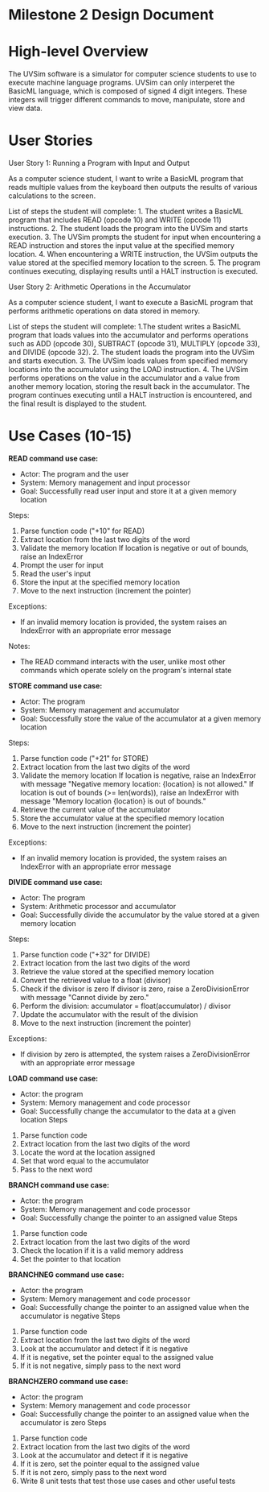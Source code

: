 # Milestone 2 Design Document

# High-level Overview

The UVSim software is a simulator for computer science students to use to execute machine language programs. UVSim can only interperet the BasicML language, which is composed of signed 4 digit integers. These integers will trigger different commands to move, manipulate, store and view data.

# User Stories

User Story 1: Running a Program with Input and Output

As a computer science student, I want to write a BasicML program that reads multiple values from the keyboard then outputs the results of various calculations to the screen.

List of steps the student will complete: 1. The student writes a BasicML program that includes READ (opcode 10) and WRITE (opcode 11) instructions. 2. The student loads the program into the UVSim and starts execution. 3. The UVSim prompts the student for input when encountering a READ instruction and stores the input value at the specified memory location. 4. When encountering a WRITE instruction, the UVSim outputs the value stored at the specified memory location to the screen. 5. The program continues executing, displaying results until a HALT instruction is executed.

User Story 2: Arithmetic Operations in the Accumulator

As a computer science student, I want to execute a BasicML program that performs arithmetic operations on data stored in memory.

List of steps the student will complete:
1.The student writes a BasicML program that loads values into the accumulator and performs operations such as ADD (opcode 30), SUBTRACT (opcode 31), MULTIPLY (opcode 33), and DIVIDE (opcode 32). 2. The student loads the program into the UVSim and starts execution. 3. The UVSim loads values from specified memory locations into the accumulator using the LOAD instruction. 4. The UVSim performs operations on the value in the accumulator and a value from another memory location, storing the result back in the accumulator.
The program continues executing until a HALT instruction is encountered, and the final result is displayed to the student.

# Use Cases (10-15)

**READ command use case:**

- Actor: The program and the user
- System: Memory management and input processor
- Goal: Successfully read user input and store it at a given memory location

Steps:

1. Parse function code ("+10" for READ)
2. Extract location from the last two digits of the word
3. Validate the memory location
   If location is negative or out of bounds, raise an IndexError
4. Prompt the user for input
5. Read the user's input
6. Store the input at the specified memory location
7. Move to the next instruction (increment the pointer)

Exceptions:

- If an invalid memory location is provided, the system raises an IndexError with an appropriate error message

Notes:

- The READ command interacts with the user, unlike most other commands which operate solely on the program's internal state

**STORE command use case:**

- Actor: The program
- System: Memory management and accumulator
- Goal: Successfully store the value of the accumulator at a given memory location

Steps:

1. Parse function code ("+21" for STORE)
2. Extract location from the last two digits of the word
3. Validate the memory location
   If location is negative, raise an IndexError with message "Negative memory location: {location} is not allowed."
   If location is out of bounds (>= len(words)), raise an IndexError with message "Memory location {location} is out of bounds."
4. Retrieve the current value of the accumulator
5. Store the accumulator value at the specified memory location
6. Move to the next instruction (increment the pointer)

Exceptions:

- If an invalid memory location is provided, the system raises an IndexError with an appropriate error message

**DIVIDE command use case:**

- Actor: The program
- System: Arithmetic processor and accumulator
- Goal: Successfully divide the accumulator by the value stored at a given memory location

Steps:

1. Parse function code ("+32" for DIVIDE)
2. Extract location from the last two digits of the word
3. Retrieve the value stored at the specified memory location
4. Convert the retrieved value to a float (divisor)
5. Check if the divisor is zero
   If divisor is zero, raise a ZeroDivisionError with message "Cannot divide by zero."
6. Perform the division: accumulator = float(accumulator) / divisor
7. Update the accumulator with the result of the division
8. Move to the next instruction (increment the pointer)

Exceptions:

- If division by zero is attempted, the system raises a ZeroDivisionError with an appropriate error message

**LOAD command use case:**

- Actor: the program
- System: Memory management and code processor
- Goal: Successfully change the accumulator to the data at a given location
  Steps

1. Parse function code
2. Extract location from the last two digits of the word
3. Locate the word at the location assigned
4. Set that word equal to the accumulator
5. Pass to the next word

**BRANCH command use case:**

- Actor: the program
- System: Memory management and code processor
- Goal: Successfully change the pointer to an assigned value
  Steps

1. Parse function code
2. Extract location from the last two digits of the word
3. Check the location if it is a valid memory address
4. Set the pointer to that location

**BRANCHNEG command use case:**

- Actor: the program
- System: Memory management and code processor
- Goal: Successfully change the pointer to an assigned value when the accumulator is negative
  Steps

1. Parse function code
2. Extract location from the last two digits of the word
3. Look at the accumulator and detect if it is negative
4. If it is negative, set the pointer equal to the assigned value
5. If it is not negative, simply pass to the next word

**BRANCHZERO command use case:**

- Actor: the program
- System: Memory management and code processor
- Goal: Successfully change the pointer to an assigned value when the accumulator is zero
  Steps

1. Parse function code
2. Extract location from the last two digits of the word
3. Look at the accumulator and detect if it is negative
4. If it is zero, set the pointer equal to the assigned value
5. If it is not zero, simply pass to the next word
6. Write 8 unit tests that test those use cases and other useful tests
